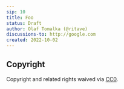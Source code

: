 ```yaml
---
sip: 10
title: Foo
status: Draft
author: Olaf Tomalka (@ritave)
discussions-to: http://google.com
created: 2022-10-02
---
```


<!--
Discussion-top not an url
-->

## Copyright

Copyright and related rights waived via [CC0](../LICENSE).
